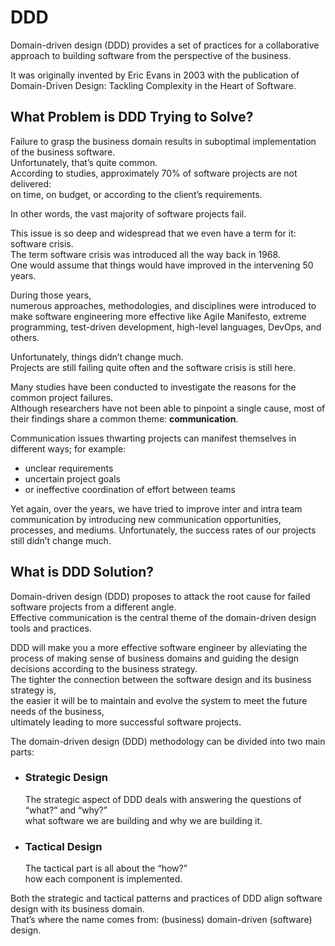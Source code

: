 # DDD

Domain-driven design (DDD) provides a set of practices for a collaborative approach to building software from the perspective of the business.

It was originally invented by Eric Evans in 2003 with
the publication of Domain-Driven Design: Tackling Complexity in the Heart of Software.

## What Problem is DDD Trying to Solve?

Failure to grasp the business domain results in suboptimal implementation of the business software.  
Unfortunately, that’s quite common.  
According to studies, approximately 70% of software projects are not delivered:  
on time, on budget, or according to the client’s requirements.

In other words, the vast majority of software projects fail.

This issue is so deep and widespread that we even have a term for it: software crisis.  
The term software crisis was introduced all the way back in 1968.  
One would assume that things would have improved in the intervening 50 years.

During those years,  
numerous approaches, methodologies, and disciplines were introduced to make software engineering more effective like
Agile Manifesto, extreme programming, test-driven development, high-level languages, DevOps, and others.

Unfortunately, things didn’t change much.  
Projects are still failing quite often and the software crisis is still here.

Many studies have been conducted to investigate the reasons for the common project failures.  
Although researchers have not been able to pinpoint a single cause, most of their findings share a common theme: **communication**.

Communication issues thwarting projects can manifest themselves in different ways; for example:

- unclear requirements
- uncertain project goals
- or ineffective coordination of effort between teams

Yet again, over the years, we have tried to improve inter and intra team communication by introducing new communication opportunities, processes, and mediums. Unfortunately, the success rates of our projects still didn’t change much.

## What is DDD Solution?

Domain-driven design (DDD) proposes to attack the root cause for failed software projects from a different angle.  
Effective communication is the central theme of the domain-driven design tools and practices.

DDD will make you a more effective software engineer by alleviating the process of making sense of business domains and guiding the design decisions according to the business strategy.  
The tighter the connection between the software design and its business strategy is,  
the easier it will be to maintain and evolve the system to meet the future needs of the business,  
ultimately leading to more successful software projects.

The domain-driven design (DDD) methodology can be divided into two main parts:

- ### Strategic Design

  The strategic aspect of DDD deals with answering the questions of “what?” and “why?”  
  what software we are building and why we are building it.

- ### Tactical Design

  The tactical part is all about the “how?”  
  how each component is implemented.

Both the strategic and tactical patterns and practices of DDD align software design with its business domain.  
That’s where the name comes from: (business) domain-driven (software) design.
